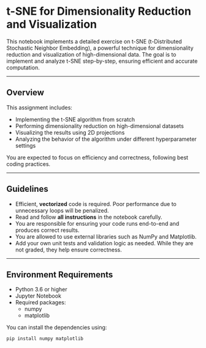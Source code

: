 #  t-SNE for Dimensionality Reduction and Visualization

This notebook implements a detailed exercise on t-SNE (t-Distributed Stochastic Neighbor Embedding), a powerful technique for dimensionality reduction and visualization of high-dimensional data. The goal is to implement and analyze t-SNE step-by-step, ensuring efficient and accurate computation.

---

## Overview

This assignment includes:

- Implementing the t-SNE algorithm from scratch
- Performing dimensionality reduction on high-dimensional datasets
- Visualizing the results using 2D projections
- Analyzing the behavior of the algorithm under different hyperparameter settings

You are expected to focus on efficiency and correctness, following best coding practices.

---

## Guidelines

- Efficient, **vectorized** code is required. Poor performance due to unnecessary loops will be penalized.
- Read and follow **all instructions** in the notebook carefully.
- You are responsible for ensuring your code runs end-to-end and produces correct results.
- You are allowed to use external libraries such as NumPy and Matplotlib.
- Add your own unit tests and validation logic as needed. While they are not graded, they help ensure correctness.

---

## Environment Requirements

- Python 3.6 or higher
- Jupyter Notebook
- Required packages:
  - numpy
  - matplotlib

You can install the dependencies using:

```bash
pip install numpy matplotlib

